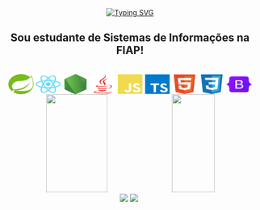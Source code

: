 <div align="center">
  <a href="https://git.io/typing-svg"><img src="https://readme-typing-svg.herokuapp.com?font=Fira+Code&pause=1000&width=435&lines=Olá+,+sou+o+Lucas+Pasqualini" alt="Typing SVG" /></a>
  <h2 textcolor="66ccff">Sou estudante de Sistemas de Informações na FIAP!</h2>
</div>

<div align="center" style="display: inline_block"><br>
   <img align="center" alt="Lucas-SpringBoot" height="40" width="50" src="https://raw.githubusercontent.com/devicons/devicon/master/icons/spring/spring-original.svg">
  <img align="center" alt="Lucas-React" height="40" width="50" src="https://raw.githubusercontent.com/devicons/devicon/master/icons/react/react-original.svg">
  <img align="center" alt="Lucas-Node" height="40" width="50" src="https://raw.githubusercontent.com/devicons/devicon/master/icons/nodejs/nodejs-original.svg">
  <img align="center" alt="Lucas-Java" height="40" width="50" src="https://raw.githubusercontent.com/devicons/devicon/master/icons/java/java-plain.svg">
  <img align="center" alt="Lucas-Js" height="40" width="50" src="https://raw.githubusercontent.com/devicons/devicon/master/icons/javascript/javascript-plain.svg">
  <img align="center" alt="Lucas-Ts" height="40" width="50" src="https://raw.githubusercontent.com/devicons/devicon/master/icons/typescript/typescript-plain.svg">
  <img align="center" alt="Lucas-HTML" height="40" width="50" src="https://raw.githubusercontent.com/devicons/devicon/master/icons/html5/html5-original.svg">
  <img align="center" alt="Lucas-CSS" height="40" width="50" src="https://raw.githubusercontent.com/devicons/devicon/master/icons/css3/css3-original.svg">
   <img align="center" alt="Lucas-CSS" height="40" width="50" src="https://raw.githubusercontent.com/devicons/devicon/master/icons/bootstrap/bootstrap-original.svg">
</div>

<div align="center">  
  <img width="49%" height="195px" src="https://github-readme-stats.vercel.app/api?username=lvpasqualini&layout=compact&hide_border=true&title_color=66ccff&text_color=FFFFFF&bg_color=0d1117"/>
  <img width="41%" height="195px" src="https://github-readme-stats.vercel.app/api/top-langs/?username=lvpasqualini&layout=compact&hide_border=true&title_color=66ccff&text_color=FFFFFF&bg_color=0d1117" />
</div>

 
<div align="center"> 
  <a href = "mailto:lucasvpasqualini@gmail.com"><img src="https://img.shields.io/badge/-Gmail-%23333?style=for-the-badge&logo=gmail&logoColor=white" target="_blank"></a>
  <a href="https://www.linkedin.com/in/lucas-vieira-pasqualini/" target="_blank"><img src="https://img.shields.io/badge/-LinkedIn-%230077B5?style=for-the-badge&logo=linkedin&logoColor=white" target="_blank"></a> 
</div>
